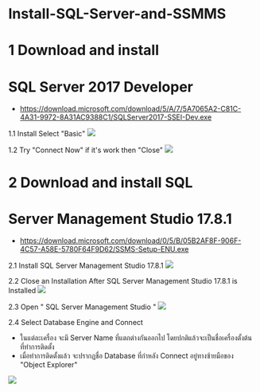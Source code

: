# Install-SQL-Server-and-SSMMS

# 1 Download and install 
# SQL Server 2017 Developer
- https://download.microsoft.com/download/5/A/7/5A7065A2-C81C-4A31-9972-8A31AC9388C1/SQLServer2017-SSEI-Dev.exe

1.1 Install Select "Basic"
<img src="https://github.com/parkpoomsut/Install-SQL-Server-And-SSMMS/blob/master/assets/2018-08-22_14-29-37.gif?raw=true"/>

1.2 Try "Connect Now" if it's work then "Close"
<img src="https://github.com/parkpoomsut/Install-SQL-Server-And-SSMMS/blob/master/assets/CloseAfter.png?raw=true"/>


# 2 Download and install SQL
# Server Management Studio 17.8.1
- https://download.microsoft.com/download/0/5/B/05B2AF8F-906F-4C57-A58E-5780F64F9D62/SSMS-Setup-ENU.exe

2.1 Install SQL Server Management Studio 17.8.1
<img src="https://github.com/parkpoomsut/Install-SQL-Server-And-SSMMS/blob/master/assets/2.1install.png?raw=true"/>

2.2 Close an Installation After SQL Server Management Studio 17.8.1 is Installed
<img src="https://github.com/parkpoomsut/Install-SQL-Server-And-SSMMS/blob/master/assets/installisfinish.gif?raw=true"/>

2.3 Open " SQL Server Management Studio "
<img src="https://github.com/parkpoomsut/Install-SQL-Server-And-SSMMS/blob/master/assets/openapp.gif?raw=true"/>

2.4 Select Database Engine and Connect
- ในแต่ละเครื่อง จะมี Server Name ที่แตกต่างกันออกไป โดยปกติแล้วจะเป็นชื่อเครื่องตั้งต้น ที่ทำการติดตั้ง
- เมื่อทำการติดตั้งแล้ว จะปรากฏชื่อ Database ที่กำหลัง Connect อยู่ทางซ้ายมือของ "Object Explorer"
<img src="https://github.com/parkpoomsut/Install-SQL-Server-And-SSMMS/blob/master/assets/databaseEngine.gif?raw=true"/>


